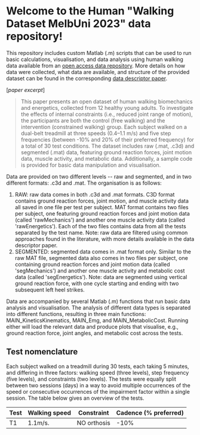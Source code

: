 # Welcome to the Human "Walking Dataset MelbUni 2023" data repository!

This repository includes custom Matlab (.m) scripts that can be used to run basic calculations, visualisation, and data analysis using human walking data
available from an [open access data repository](https://springernature.figshare.com/...). More details on how data were collected, what data are available,
and structure of the provided dataset can be found in the corresponding [data descriptor paper](https://www.nature.com/articles/...). 

[*paper excerpt*] 
>This paper presents an open dataset of human walking biomechanics and energetics, collected from 12 healthy young adults. To investigate the effects of internal constraints (i.e., reduced joint range of motion), the participants are both the control (free walking) and the intervention (constrained walking) group. Each subject walked on a dual-belt treadmill at three speeds (0.4–1.1 m/s) and five step frequencies (between -10% and 20% of their preferred frequency) for a total of 30 test conditions. The dataset includes raw (.mat, .c3d) and segmented (.mat) data, featuring ground reaction forces, joint motion data, muscle activity, and metabolic data. Additionally, a sample code is provided for basic data manipulation and visualisation.

Data are provided on two different levels -- raw and segmented, and in two different formats: .c3d and .mat. The organisation is as follows:
1. RAW: raw data comes in both .c3d and .mat formats. C3D format contains ground reaction forces, joint motion, and muscle activity data all saved in one file per test per subject. MAT format contains two files per subject, one featuring ground reaction forces and joint motion data (called 'rawMechanics') and another one muscle activity data (called 'rawEnergetics'). Each of the two files contains data from all the tests separated by the test name. Note: raw data are filtered using common approaches found in the literature, with more details available in the data descriptor paper.
2. SEGMENTED: segmented data comes in .mat format only. Similar to the raw MAT file, segmented data also comes in two files per subject, one containing ground reaction forces and joint motion data (called 'segMechanics') and another one muscle activity and metabolic cost data (called 'segEnergetics'). Note: data are segmented using vertical ground reaction force, with one cycle starting and ending with two subsequent left heel strikes.

Data are accompanied by several Matlab (.m) functions that run basic data analysis and visualisation. The analysis of different data types is separated into different functions, resulting in three main functions: MAIN_KineticsKinematics, MAIN_Emg, and MAIN_MetabolicCost. Running either will load the relevant data and produce plots that visualise, e.g., ground reaction force, joint angles, and metabolic cost across the tests. 

## Test nomenclature ##

Each subject walked on a treadmill during 30 tests, each taking 5 minutes, and differing in three factors: walking speed (three levels), step frequency (five levels), and constraints (two levels). The tests were equally split between two sessions (days) in a way to avoid multiple occurrences of the speed or consecutive occurrences of the impairment factor within a single session. The table below gives an overview of the tests. 

| Test | Walking speed | Constraint  | Cadence (% preferred) |
| ---- | ------------- | ----------- | --------------------- |
|  T1  |    1.1m/s.    | NO orthosis |        -10%           |




